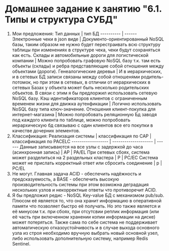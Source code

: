 # Домашнее задание к занятию "6.1. Типы и структура СУБД"
1. Мои предложения:
   Тип данных | тип БД
   ---------- | ------
   Электронные чеки в json виде | Документо-ориентированный NoSQL базы, таким образом не нужно будет перестраивать всю структуру таблицы при изменениях в структуре чека, чеки будут сохраняться как есть.
   Склады и автомобильные дороги для логистической компании | Можно попробовать графовую NoSQL базу т.к. там есть объекты (склады) и ребра представляющие собой отношения между объектами (дороги).
   Генеалогические деревья | И в иерархических, и в сетевых БД записи связаны между собой отношенями родитель-потомок, но при этом в сетевых, в отличии от иерархических в сетевых Базах у объекта может быть несколько родительских объектов. В связи с этим я бы предлоржил использовать сетевую NoSQL базу.
   Кэш идентификаторов клиентов с ограниченным временем жизни для движка аутенфикации | Логично использовать NoSQL базу типа ключ-значение.
   Отношения клиент-покупка для интернет-магазина | Можно попробовать реляционную Бд заводя под каждого клиента по таблице, можно попробовать иерархическую бд связываю с один клиентов все его покупки в качестве дочерних элементов.
2. Классификация:
   Реализация системы | классификация по CAP | классификация по PACELC
   ------------------ | -------------------- | ------
   Данные записываются на все узлы с задержкой до часа (асинхронная запись) | AP | PA/EL
   При сетевых сбоях, система может разделиться на 2 раздельных кластера | P | PC/EC
   Система может не прислать корректный ответ или сбросить соединение | p | PC/EL
3. Не могут. Главная задача ACID - обеспечить надёжность и предсказуемость, а BASE - обеспечить высокую производительность системы при этом возможна деградация нескольких узлов и некорректные ответы что противоречит ACID.
4. Я бы предложил редис - NoSQL Key-value БД с механизмом pub/sub. Плюсом её является то, что она хранит информацию в оперативной памяти что позволяет быстро её получать. Но это также является и её минусом т.к. при сбоях, при отсутсвии реплик информация (или её часть при включенном хранении копии информации на диске) может потеряться. Также сама по себе система не поддерживает автоматическую отказоустойчивость и в случае выхода основного узла из строя необходимо вручную выбрать новый основной узел, либо использовать дополнительную систему, например Redis Sentinel.